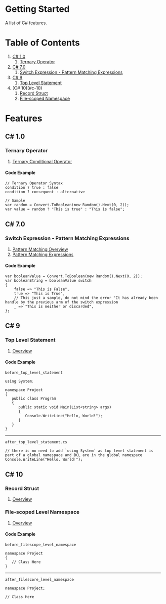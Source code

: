# Getting Started

A list of C# features.

# Table of Contents

1. [C# 1.0](#c-10)
   1. [Ternary Operator](#ternary-operator)
2. [C# 7.0](#c-70)
   1. [Switch Expression - Pattern Matching Expressions](#switch-expression---pattern-matching-expressions)
3. [C# 9](#c-9)
   1. [Top Level Statement](#top-level-statement)
4. [C# 10)(#c-10)
   1. [Record Struct](#record-struct)
   2. [File-scoped Namespace](#file-scoped-level-namespace)

# Features

## C# 1.0

### Ternary Operator

1. [Ternary Conditional Operator](https://learn.microsoft.com/en-us/dotnet/csharp/language-reference/operators/conditional-operator)

#### Code Example
```
// Ternary Operator Syntax
condition ? true : false
condition ? consequent : alternative

// Sample
var random = Convert.ToBoolean(new Random().Next(0, 2));
var value = random ? "This is true" : "This is false";
```

## C# 7.0

### Switch Expression - Pattern Matching Expressions

1. [Pattern Matching Overview](https://learn.microsoft.com/en-us/dotnet/csharp/fundamentals/functional/pattern-matching)
2. [Pattern Matching Expressions](https://learn.microsoft.com/en-us/dotnet/csharp/language-reference/operators/switch-expression)

#### Code Example

```
var booleanValue = Convert.ToBoolean(new Random().Next(0, 2));
var booleanString = booleanValue switch
{
    false => "This is False",
    true => "This is True",
    // This just a sample, do not mind the error "It has already been handle by the previous arm of the switch expression
    _ => "This is neither or discarded",
};
```

## C# 9

### Top Level Statement

1. [Overview](https://learn.microsoft.com/en-us/dotnet/csharp/whats-new/csharp-9#top-level-statements)

#### Code Example
`before_top_level_statement`
```
using System;

namespace Project
{
   public class Program
   {
      public static void Main(List<string> args)
      {
         Console.WriteLine("Hello, World!");
      }
   }
}
```

---

`after_top_level_statement.cs`
```
// there is no need to add `using System` as top level statement is part of a global namespace and BCL are in the global namespace
Console.WriteLine("Hello, World!");
```

## C# 10

### Record Struct

1. [Overview](https://learn.microsoft.com/en-us/dotnet/csharp/language-reference/builtin-types/record)

### File-scoped Level Namespace

1. [Overview](https://learn.microsoft.com/en-us/dotnet/csharp/whats-new/csharp-10#file-scoped-namespace-declaration)

#### Code Example
`before_filescope_level_namespace`
```
namespace Project
{
   // Class Here
}
```
---
`after_filescore_level_namespace`
```
namespace Project;

// Class Here
```
